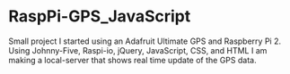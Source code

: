 # RaspPi-GPS_JavaScript

Small project I started using an Adafruit Ultimate GPS and Raspberry Pi 2.
Using Johnny-Five, Raspi-io, jQuery, JavaScript, CSS, and HTML I am making a local-server that shows real time update of the GPS data.
